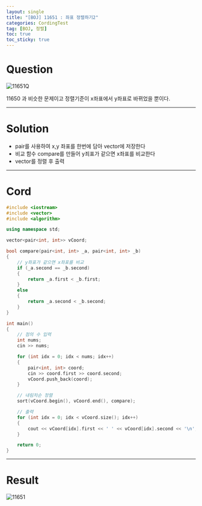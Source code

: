 ```yaml
---
layout: single
title: "[BOJ] 11651 : 좌표 정렬하기2"
categories: CordingTest
tag: [BOJ, 정렬]
toc: true
toc_sticky: true
---
```


# Question
![11651Q](https://user-images.githubusercontent.com/97664446/169296055-f4aa43d5-a40c-405b-93d5-bbb783befc3b.PNG)

11650 과 비슷한 문제이고 정렬기준이 x좌표에서 y좌표로 바뀌었을 뿐이다. <br>

***

# Solution
- pair를 사용하여 x,y 좌표를 한번에 담아 vector에 저장한다
- 비교 함수 compare를 만들어 y죄표가 같으면 x좌표를 비교한다
- vector를 정렬 후 출력

***

# Cord
```c++
#include <iostream>
#include <vector>
#include <algorithm>

using namespace std;

vector<pair<int, int>> vCoord;

bool compare(pair<int, int> _a, pair<int, int> _b)
{
	// y좌표가 같으면 x좌표를 비교
	if (_a.second == _b.second)
	{
		return _a.first < _b.first;
	}
	else
	{
		return _a.second < _b.second;
	}
}

int main()
{
	// 점의 수 입력
	int nums;
	cin >> nums;

	for (int idx = 0; idx < nums; idx++)
	{
		pair<int, int> coord;
		cin >> coord.first >> coord.second;
		vCoord.push_back(coord);
	}

	// 내림차순 정렬
	sort(vCoord.begin(), vCoord.end(), compare);

	// 출력
	for (int idx = 0; idx < vCoord.size(); idx++)
	{
		cout << vCoord[idx].first << ' ' << vCoord[idx].second << '\n';
	}

	return 0;
}
```

***

# Result
![11651](https://user-images.githubusercontent.com/97664446/169296053-6d80a19a-5dfc-43b5-aeea-f577356860ac.PNG)
